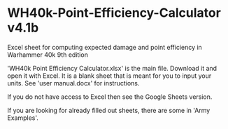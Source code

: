 # WH40k-Point-Efficiency-Calculator v4.1b
Excel sheet for computing expected damage and point efficiency in Warhammer 40k 9th edition

'WH40k Point Efficiency Calculator.xlsx' is the main file. Download it and open it with Excel. 
It is a blank sheet that is meant for you to input your units. See 'user manual.docx' for instructions.

If you do not have access to Excel then see the Google Sheets version.

If you are looking for already filled out sheets, there are some in 'Army Examples'.
